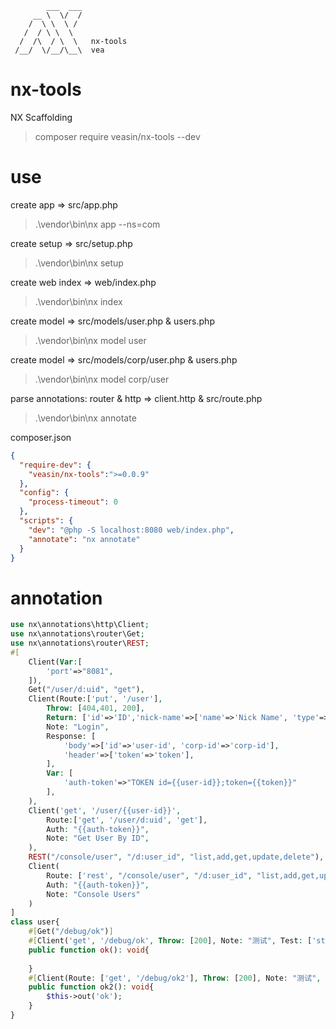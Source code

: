 ```
        ___  ___
     __ \  \/  /
    /  \ \  \ /
   /  / \ \  \
  /  /\  / \  \   nx-tools
 /__/  \/__/\__\  vea
```

# nx-tools

NX Scaffolding

> composer require veasin/nx-tools --dev

# use

create app => src/app.php
> .\vendor\bin\nx app --ns=com

create setup => src/setup.php
> .\vendor\bin\nx setup

create web index => web/index.php
> .\vendor\bin\nx index
 
create model => src/models/user.php & users.php
> .\vendor\bin\nx model user

create model => src/models/corp/user.php & users.php
> .\vendor\bin\nx model corp/user

parse annotations: router & http => client.http & src/route.php
> .\vendor\bin\nx annotate

composer.json
```json
{
  "require-dev": {
    "veasin/nx-tools":">=0.0.9"
  },
  "config": {
    "process-timeout": 0
  },
  "scripts": {
    "dev": "@php -S localhost:8080 web/index.php",
    "annotate": "nx annotate"
  }
}
```

# annotation

```php
use nx\annotations\http\Client;
use nx\annotations\router\Get;
use nx\annotations\router\REST;
#[
    Client(Var:[
        'port'=>"8081",
    ]),
    Get("/user/d:uid", "get"),
    Client(Route:['put', '/user'],
        Throw: [404,401, 200],
        Return: ['id'=>'ID','nick-name'=>['name'=>'Nick Name', 'type'=>'string'],'email'=>'EMail'],
        Note: "Login",
        Response: [
            'body'=>['id'=>'user-id', 'corp-id'=>'corp-id'],
            'header'=>['token'=>'token'],
        ],
        Var: [
            'auth-token'=>"TOKEN id={{user-id}};token={{token}}"
        ],
    ),
    Client('get', '/user/{{user-id}}',
        Route:['get', '/user/d:uid', 'get'],
        Auth: "{{auth-token}}",
        Note: "Get User By ID",
    ),
    REST("/console/user", "/d:user_id", "list,add,get,update,delete"),
    Client(
        Route: ['rest', "/console/user", "/d:user_id", "list,add,get,update,delete"],
        Auth: "{{auth-token}}",
        Note: "Console Users"
    )
]
class user{
   	#[Get("/debug/ok")]
   	#[Client('get', '/debug/ok', Throw: [200], Note: "测试", Test: ['status'=>[200=>'OK']])]
	public function ok(): void{
	
	}
	#[Client(Route: ['get', '/debug/ok2'], Throw: [200], Note: "测试", Test: ['status'=>[200=>'OK']])]
	public function ok2(): void{
	    $this->out('ok');
	}
}


```
